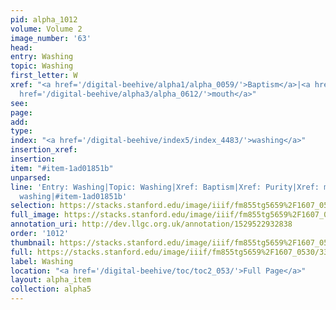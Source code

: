 ```yaml
---
pid: alpha_1012
volume: Volume 2
image_number: '63'
head: 
entry: Washing
topic: Washing
first_letter: W
xref: "<a href='/digital-beehive/alpha1/alpha_0059/'>Baptism</a>|<a href='/digital-beehive/alpha4/alpha_0755/'>Purity</a>|<a
  href='/digital-beehive/alpha3/alpha_0612/'>mouth</a>"
see: 
page: 
add: 
type: 
index: "<a href='/digital-beehive/index5/index_4483/'>washing</a>"
insertion_xref: 
insertion: 
item: "#item-1ad01851b"
unparsed: 
line: 'Entry: Washing|Topic: Washing|Xref: Baptism|Xref: Purity|Xref: mouth|Index:
  washing|#item-1ad01851b'
selection: https://stacks.stanford.edu/image/iiif/fm855tg5659%2F1607_0530/330,4310,3003,417/full/0/default.jpg
full_image: https://stacks.stanford.edu/image/iiif/fm855tg5659%2F1607_0530/full/full/0/default.jpg
annotation_uri: http://dev.llgc.org.uk/annotation/1529522932838
order: '1012'
thumbnail: https://stacks.stanford.edu/image/iiif/fm855tg5659%2F1607_0530/330,4310,600,180/250,/0/default.jpg
full: https://stacks.stanford.edu/image/iiif/fm855tg5659%2F1607_0530/330,4310,3003,417/full/0/default.jpg
label: Washing
location: "<a href='/digital-beehive/toc/toc2_053/'>Full Page</a>"
layout: alpha_item
collection: alpha5
---
```

